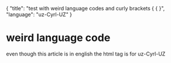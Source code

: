 { "title": "test with weird language codes and curly brackets { { }", "language": "uz-Cyrl-UZ" }
# weird language code
even though this article is in english the html tag is for uz-Cyrl-UZ
